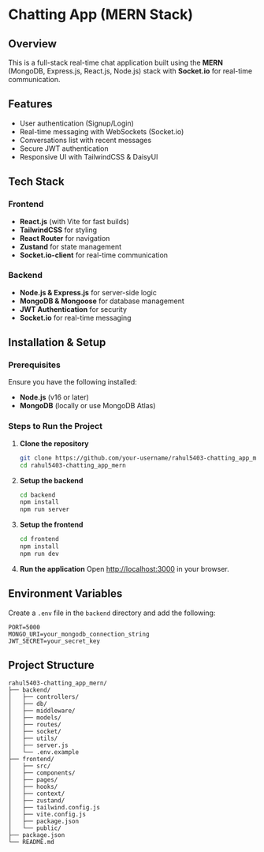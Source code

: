 # Chatting App (MERN Stack)

## Overview
This is a full-stack real-time chat application built using the **MERN** (MongoDB, Express.js, React.js, Node.js) stack with **Socket.io** for real-time communication.

## Features
- User authentication (Signup/Login)
- Real-time messaging with WebSockets (Socket.io)
- Conversations list with recent messages
- Secure JWT authentication
- Responsive UI with TailwindCSS & DaisyUI

## Tech Stack
### Frontend
- **React.js** (with Vite for fast builds)
- **TailwindCSS** for styling
- **React Router** for navigation
- **Zustand** for state management
- **Socket.io-client** for real-time communication

### Backend
- **Node.js & Express.js** for server-side logic
- **MongoDB & Mongoose** for database management
- **JWT Authentication** for security
- **Socket.io** for real-time messaging

## Installation & Setup
### Prerequisites
Ensure you have the following installed:
- **Node.js** (v16 or later)
- **MongoDB** (locally or use MongoDB Atlas)

### Steps to Run the Project
1. **Clone the repository**
   ```sh
   git clone https://github.com/your-username/rahul5403-chatting_app_mern.git
   cd rahul5403-chatting_app_mern
   ```

2. **Setup the backend**
   ```sh
   cd backend
   npm install
   npm run server
   ```

3. **Setup the frontend**
   ```sh
   cd frontend
   npm install
   npm run dev
   ```

4. **Run the application**
   Open [http://localhost:3000](http://localhost:3000) in your browser.

## Environment Variables
Create a `.env` file in the `backend` directory and add the following:
```env
PORT=5000
MONGO_URI=your_mongodb_connection_string
JWT_SECRET=your_secret_key
```

## Project Structure
```
rahul5403-chatting_app_mern/
├── backend/
│   ├── controllers/
│   ├── db/
│   ├── middleware/
│   ├── models/
│   ├── routes/
│   ├── socket/
│   ├── utils/
│   ├── server.js
│   └── .env.example
├── frontend/
│   ├── src/
│   ├── components/
│   ├── pages/
│   ├── hooks/
│   ├── context/
│   ├── zustand/
│   ├── tailwind.config.js
│   ├── vite.config.js
│   ├── package.json
│   └── public/
├── package.json
└── README.md

